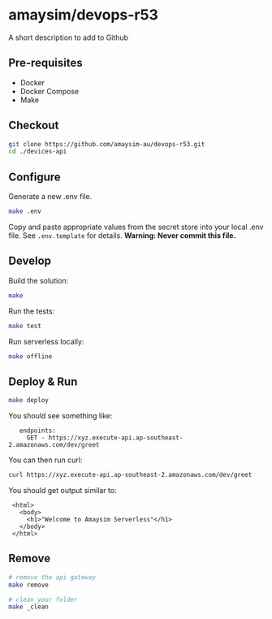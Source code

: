# amaysim/devops-r53

A short description to add to Github

## Pre-requisites

* Docker
* Docker Compose
* Make

## Checkout

```bash
git clone https://github.com/amaysim-au/devops-r53.git
cd ./devices-api
```

## Configure

Generate a new .env file.

```bash
make .env
```

Copy and paste appropriate values from the secret store into your local .env file. See `.env.template` for details. **Warning: Never commit this file.**

## Develop

Build the solution:

```bash
make
```

Run the tests:

```bash
make test
```

Run serverless locally:

```bash
make offline
```

## Deploy & Run

```bash
make deploy
```

You should see something like:
```
   endpoints:
     GET - https://xyz.execute-api.ap-southeast-2.amazonaws.com/dev/greet
```

You can then run curl:

```bash
curl https://xyz.execute-api.ap-southeast-2.amazonaws.com/dev/greet
```

You should get output similar to:
```
 <html>
   <body>
     <h1>"Welcome to Amaysim Serverless"</h1>
   </body>
 </html>
```

## Remove

```bash
# remove the api gateway
make remove

# clean your folder
make _clean
```

